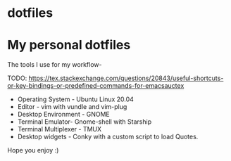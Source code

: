 # dotfiles

My personal dotfiles 
===========

 The tools I use for my workflow-
 
TODO: https://tex.stackexchange.com/questions/20843/useful-shortcuts-or-key-bindings-or-predefined-commands-for-emacsauctex

 * Operating System - Ubuntu Linux 20.04
 * Editor - vim with vundle and vim-plug 
 * Desktop Environment - GNOME 
 * Terminal Emulator- Gnome-shell with Starship 
 * Terminal Multiplexer - TMUX
 * Desktop widgets - Conky with a custom script to load Quotes.
 
 Hope you enjoy :)
 



